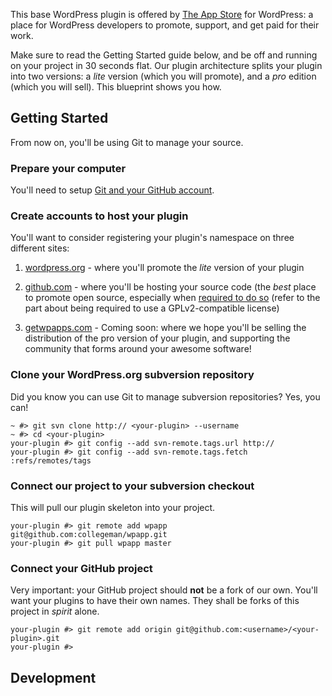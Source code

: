 This base WordPress plugin is offered by [The App Store](http://getwpapps.com/developers) for WordPress: 
a place for WordPress developers to promote, support, and get paid for their work. 

Make sure to read the Getting Started guide below, and be off and running on your project
in 30 seconds flat. Our plugin architecture splits your plugin into two versions: 
a *lite* version (which you will promote), and a *pro* edition (which you will sell). 
This blueprint shows you how.

## Getting Started

From now on, you'll be using Git to manage your source. 

### Prepare your computer

You'll need to setup [Git and your GitHub account](http://help.github.com/). 

### Create accounts to host your plugin

You'll want to consider registering your plugin's namespace on three different sites:

1. [wordpress.org](http://wordpress.org/extend/plugins/add/) - where you'll promote the *lite* version of your plugin

2. [github.com](https://github.com/repositories/new) - where you'll be hosting your source code (the *best* place to promote
   open source, especially when [required to do so](http://wordpress.org/extend/plugins/about/) 
   (refer to the part about being required to use a GPLv2-compatible license)
   
3. [getwpapps.com](http://getwpapps.com/developers) - Coming soon: where we hope you'll be selling the distribution of
   the pro version of your plugin, and supporting the community that forms around your awesome software!

### Clone your WordPress.org subversion repository

Did you know you can use Git to manage subversion repositories? Yes, you can!

    ~ #> git svn clone http:// <your-plugin> --username
    ~ #> cd <your-plugin>
    your-plugin #> git config --add svn-remote.tags.url http:// 
    your-plugin #> git config --add svn-remote.tags.fetch :refs/remotes/tags

### Connect our project to your subversion checkout

This will pull our plugin skeleton into your project.

    your-plugin #> git remote add wpapp git@github.com:collegeman/wpapp.git
    your-plugin #> git pull wpapp master
    
### Connect your GitHub project

Very important: your GitHub project should **not** be a fork of our own. You'll
want your plugins to have their own names. They shall be forks of this project in
*spirit* alone.

    your-plugin #> git remote add origin git@github.com:<username>/<your-plugin>.git
    your-plugin #> 

## Development


